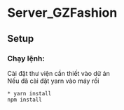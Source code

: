 # Server_GZFashion
## Setup
### Chạy lệnh:
Cài đặt thư viện cần thiết vào dữ án<br>
Nếu đã cài đặt yarn vào máy rồi<br>
```
* yarn install 
npm install
```
